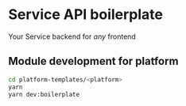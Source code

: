 # Service API boilerplate

Your Service backend for _any_ frontend

## Module development for platform

```bash
cd platform-templates/<platform>
yarn
yarn dev:boilerplate
```
